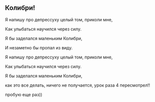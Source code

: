 ## Колибри!


Я напишу про депрессуху целый том, приколи мне,

Как улыбаться научился через силу.

Я бы заделался маленьким Колибри,

И незаметно бы пропал из виду.


Я напишу про депрессуху целый том, приколи мне,

Как улыбаться научился через силу.

Я бы заделался маленьким Колибри,

как это все делать, ничего не получается, урок раза 4 пересмотрел!!

пробую еще раз))

